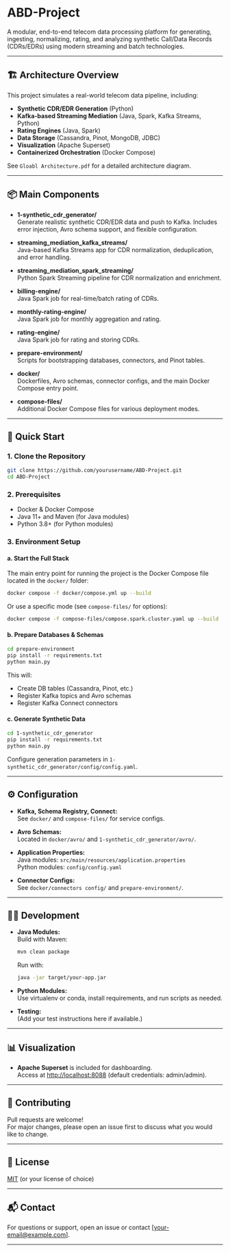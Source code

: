 # ABD-Project

A modular, end-to-end telecom data processing platform for generating, ingesting, normalizing, rating, and analyzing synthetic Call/Data Records (CDRs/EDRs) using modern streaming and batch technologies.

---

## 🏗️ Architecture Overview

This project simulates a real-world telecom data pipeline, including:

- **Synthetic CDR/EDR Generation** (Python)
- **Kafka-based Streaming Mediation** (Java, Spark, Kafka Streams, Python)
- **Rating Engines** (Java, Spark)
- **Data Storage** (Cassandra, Pinot, MongoDB, JDBC)
- **Visualization** (Apache Superset)
- **Containerized Orchestration** (Docker Compose)

See `Gloabl Architecture.pdf` for a detailed architecture diagram.

---

## 📦 Main Components

- **1-synthetic_cdr_generator/**  
  Generate realistic synthetic CDR/EDR data and push to Kafka. Includes error injection, Avro schema support, and flexible configuration.

- **streaming_mediation_kafka_streams/**  
  Java-based Kafka Streams app for CDR normalization, deduplication, and error handling.

- **streaming_mediation_spark_streaming/**  
  Python Spark Streaming pipeline for CDR normalization and enrichment.

- **billing-engine/**  
  Java Spark job for real-time/batch rating of CDRs.

- **monthly-rating-engine/**  
  Java Spark job for monthly aggregation and rating.

- **rating-engine/**  
  Java Spark job for rating and storing CDRs.

- **prepare-environment/**  
  Scripts for bootstrapping databases, connectors, and Pinot tables.

- **docker/**  
  Dockerfiles, Avro schemas, connector configs, and the main Docker Compose entry point.

- **compose-files/**  
  Additional Docker Compose files for various deployment modes.

---

## 🚀 Quick Start

### 1. Clone the Repository

```bash
git clone https://github.com/yourusername/ABD-Project.git
cd ABD-Project
```

### 2. Prerequisites

- Docker & Docker Compose
- Java 11+ and Maven (for Java modules)
- Python 3.8+ (for Python modules)

### 3. Environment Setup

#### a. Start the Full Stack

The main entry point for running the project is the Docker Compose file located in the `docker/` folder:

```bash
docker compose -f docker/compose.yml up --build
```

Or use a specific mode (see `compose-files/` for options):

```bash
docker compose -f compose-files/compose.spark.cluster.yaml up --build
```

#### b. Prepare Databases & Schemas

```bash
cd prepare-environment
pip install -r requirements.txt
python main.py
```

This will:
- Create DB tables (Cassandra, Pinot, etc.)
- Register Kafka topics and Avro schemas
- Register Kafka Connect connectors

#### c. Generate Synthetic Data

```bash
cd 1-synthetic_cdr_generator
pip install -r requirements.txt
python main.py
```

Configure generation parameters in `1-synthetic_cdr_generator/config/config.yaml`.

---

## ⚙️ Configuration

- **Kafka, Schema Registry, Connect:**  
  See `docker/` and `compose-files/` for service configs.

- **Avro Schemas:**  
  Located in `docker/avro/` and `1-synthetic_cdr_generator/avro/`.

- **Application Properties:**  
  Java modules: `src/main/resources/application.properties`  
  Python modules: `config/config.yaml`

- **Connector Configs:**  
  See `docker/connectors config/` and `prepare-environment/`.

---

## 🧑‍💻 Development

- **Java Modules:**  
  Build with Maven:
  ```bash
  mvn clean package
  ```
  Run with:
  ```bash
  java -jar target/your-app.jar
  ```

- **Python Modules:**  
  Use virtualenv or conda, install requirements, and run scripts as needed.

- **Testing:**  
  (Add your test instructions here if available.)

---

## 📊 Visualization

- **Apache Superset** is included for dashboarding.  
  Access at [http://localhost:8088](http://localhost:8088) (default credentials: admin/admin).

---

## 🤝 Contributing

Pull requests are welcome!  
For major changes, please open an issue first to discuss what you would like to change.

---

## 📄 License

[MIT](LICENSE) (or your license of choice)

---

## 📬 Contact

For questions or support, open an issue or contact [your-email@example.com].

--- 